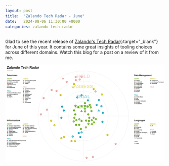 ```yaml
---
layout: post
title:  "Zalando Tech Radar - June"
date:   2024-08-06 11:30:00 +0000
categories: zalando tech radar
---
```

Glad to see the recent release of [Zalando's Tech Radar](https://opensource.zalando.com/tech-radar/){:target="_blank"} for June of this year. It contains some great insights of tooling choices across different domains. Watch this blog for a post on a review of it from me.

![Zalando Tech Radar - June 2024](../assets/post_images/2024-08-06/zalando_tech_radar.png)